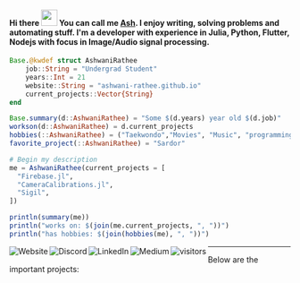 ####  Hi there <img src="https://github.com/TheDudeThatCode/TheDudeThatCode/blob/master/Assets/Hi.gif" width="29px"> You can call me [Ash][website]. I enjoy writing, solving problems and automating stuff. I'm a developer with experience in  Julia, Python, Flutter, Nodejs with focus in Image/Audio signal processing.
<!--
**ashwani-rathee/ashwani-rathee** is a ✨ _special_ ✨ repository because its `README.md` (this file) appears on your GitHub profile.

Here are some ideas to get you started:

- 🔭 I’m currently working on ...
- 🌱 I’m currently learning ...
- 👯 I’m looking to collaborate on ...
- 🤔 I’m looking for help with ...
- 💬 Ask me about ...
- 📫 How to reach me: ...
- 😄 Pronouns: ...
- ⚡ Fun fact: ...
-->
```julia
Base.@kwdef struct AshwaniRathee
    job::String = "Undergrad Student"
    years::Int = 21
    website::String = "ashwani-rathee.github.io"
    current_projects::Vector{String}
end

Base.summary(d::AshwaniRathee) = "Some $(d.years) year old $(d.job)"
workson(d::AshwaniRathee) = d.current_projects 
hobbies(::AshwaniRathee) = ("Taekwondo","Movies", "Music", "programming")
favorite_project(::AshwaniRathee) = "Sardor"

# Begin my description
me = AshwaniRathee(current_projects = [
  "Firebase.jl", 
  "CameraCalibrations.jl",
  "Sigil",
])

println(summary(me))
println("works on: $(join(me.current_projects, ", "))")
println("has hobbies: $(join(hobbies(me), ", "))")
```
[<img align="left" alt="Website" src="https://img.shields.io/website?down_color=red&down_message=offline&style=for-the-badge&up_message=online&url=https%3A%2F%2Fsreekaransrinath.github.io"/>][website]
[<img align="left" alt="Discord" src="https://img.shields.io/discord/384024830988648450?color=blue&label=Discord&logo=discord&style=for-the-badge"/>][discord]
[<img align="left" alt="LinkedIn" src="https://img.shields.io/badge/LinkedIn-0077B5?style=for-the-badge&logo=linkedin&logoColor=white"/>][linkedin]
[<img align="left" alt="Medium" src="https://img.shields.io/badge/Medium-12100E?style=for-the-badge&logo=medium&logoColor=white"/>][medium]

[website]: https://ashwani-rathee.github.io
[twitter]: https://twitter.com/ashwani_rathee_
[linkedin]: https://www.linkedin.com/in/ashwani-rathee-0b7594192/
[medium]: https://medium.com/@ashwanirathee
[discord]: https://discord.gg/f2qmJnj2Vk

[<img align="left" alt="visitors" src="https://visitor-badge.glitch.me/badge?page_id=ashwani-rathee.ashwani-rathee"/>][website]

---

Below are the important projects:
